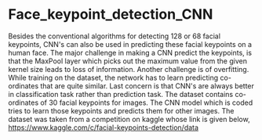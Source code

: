 # Face_keypoint_detection_CNN

Besides the conventional algorithms for detecting 128 or 68 facial keypoints, CNN's can also be used in predicting these facial keypoints on a human face. The major challenge in making a CNN predict the keypoints, is that the MaxPool layer which picks out the maximum value from the given kernel size leads to loss of information. Another challenge is of overfitting. While training on the dataset, the network has to learn predicting co-ordinates that are quite similar. Last concern is that CNN's are always better in classification task rather than prediction task.
The dataset contains co-ordinates of 30 facial keypoints for images. The CNN model which is coded tries to learn those keypoints and predicts them for other images.
The dataset was taken from a competition on kaggle whose link is given below,
https://www.kaggle.com/c/facial-keypoints-detection/data
